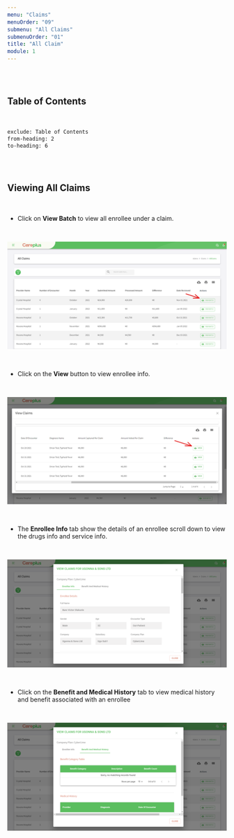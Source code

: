```yaml
---
menu: "Claims"
menuOrder: "09"
submenu: "All Claims"
submenuOrder: "01"
title: "All Claim"
module: 1
---
```


<br />
<br />

## Table of Contents

<br />

```toc
exclude: Table of Contents
from-heading: 2
to-heading: 6
```

<br />
<br />

## Viewing All Claims

<br />

- Click on **View Batch** to view all enrollee under a claim.

<br />

![Careplus All Claims View Batch](images/CareplusAllClaimsViewBatch.png "All Claims View Batch")

<br />

- Click on the **View** button to view enrollee info.

<br />

![Careplus All Claims View Batch View](images/CareplusAllClaimsViewBatchView.png "All Claims View Batch View")

<br />

- The **Enrollee Info** tab show the details of an enrollee scroll down to view the drugs info and service info.

<br />

![Careplus All Claims View Batch View Employee Info](images/CareplusAllClaimsViewBatchViewEmployeeInfo.png "All Claims View Batch View Employee Info")

<br />

- Click on the **Benefit and Medical History** tab to view medical history and benefit associated with an enrollee

<br />

![Careplus All Claims View Batch View Benefit and Medical History](images/CareplusAllClaimsViewBatchViewBenefitandMedicalHistory.png "All Claims View Batch View Benefit and Medical History")

<br />
